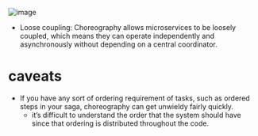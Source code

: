 ![image](https://0097f9ca.flyingcdn.com/wp-content/uploads/2023/01/choreographed-microservice-architecture.png)

- Loose coupling: Choreography allows microservices to be loosely coupled, which means they can operate independently and asynchronously without depending on a central coordinator. 

# caveats
- If you have any sort of ordering requirement of tasks, such as ordered steps in your saga, choreography can get unwieldy fairly quickly.
  - it’s difficult to understand the order that the system should have since that ordering is distributed throughout the code. 
